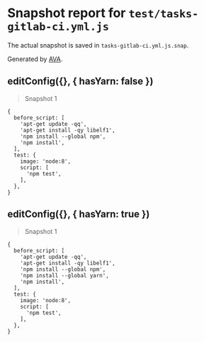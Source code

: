 # Snapshot report for `test/tasks-gitlab-ci.yml.js`

The actual snapshot is saved in `tasks-gitlab-ci.yml.js.snap`.

Generated by [AVA](https://ava.li).

## editConfig({}, { hasYarn: false })

> Snapshot 1

    {
      before_script: [
        'apt-get update -qq',
        'apt-get install -qy libelf1',
        'npm install --global npm',
        'npm install',
      ],
      test: {
        image: 'node:8',
        script: [
          'npm test',
        ],
      },
    }

## editConfig({}, { hasYarn: true })

> Snapshot 1

    {
      before_script: [
        'apt-get update -qq',
        'apt-get install -qy libelf1',
        'npm install --global npm',
        'npm install --global yarn',
        'npm install',
      ],
      test: {
        image: 'node:8',
        script: [
          'npm test',
        ],
      },
    }
